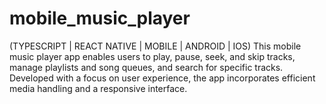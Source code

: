 # mobile_music_player
(TYPESCRIPT | REACT NATIVE | MOBILE | ANDROID | IOS)
This mobile music player app enables users to play, pause, seek, and skip tracks, manage playlists and song queues, and search for specific tracks.  Developed with a focus on user experience, the app incorporates efficient media handling and a responsive interface. 
